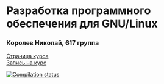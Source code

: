 # Разработка программного обеспечения для GNU/Linux

### Королев Николай, 617 группа

[Страница курса](https://uneex.org/LecturesCMC/LinuxApplicationDevelopment2021)  
[Запись на курс](https://github.com/FrBrGeorge/LinuxDevelopment2021/issues/1)

[![Compilation status](https://github.com/CrafterKolyan/linux-application-development/actions/workflows/compilation.yml/badge.svg?branch=main)](https://github.com/CrafterKolyan/linux-application-development/actions/workflows/compilation.yml)
